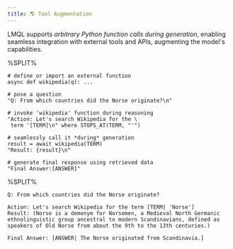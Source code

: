```yaml
---
title: 🌎 Tool Augmentation
---
```


LMQL supports *arbitrary Python function calls during generation*, enabling seamless integration with external tools and APIs, augmenting the model's capabilities.

%SPLIT%
```lmql
# define or import an external function
async def wikipedia(q): ...

# pose a question
"Q: From which countries did the Norse originate?\n"

# invoke 'wikipedia' function during reasoning
"Action: Let's search Wikipedia for the \
 term '[TERM]\n" where STOPS_AT(TERM, "'")

# seamlessly call it *during* generation
result = await wikipedia(TERM)
"Result: {result}\n"

# generate final response using retrieved data
"Final Answer:[ANSWER]"
```
%SPLIT%
```promptdown
Q: From which countries did the Norse originate?

Action: Let's search Wikipedia for the term [TERM| 'Norse']
Result: (Norse is a demonym for Norsemen, a Medieval North Germanic ethnolinguistic group ancestral to modern Scandinavians, defined as speakers of Old Norse from about the 9th to the 13th centuries.)

Final Answer: [ANSWER| The Norse originated from Scandinavia.]
```